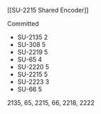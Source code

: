 
[[SU-2215 Shared Encoder]]

Committed
- SU-2135   2
- SU-308    5   
- SU-2219   5
- SU-65     4
- SU-2220   5
- SU-2215   5
- SU-2223   3 
- SU-66     5


2135, 
65, 
2215, 
66, 
2218, 
2222
